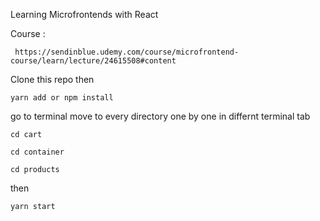 Learning Microfrontends with React

Course :

```
 https://sendinblue.udemy.com/course/microfrontend-course/learn/lecture/24615508#content

```

Clone this repo
then

```
yarn add or npm install

```

go to terminal move to every directory one by one in differnt terminal tab

```
cd cart

cd container

cd products

```

then

```
yarn start

```
